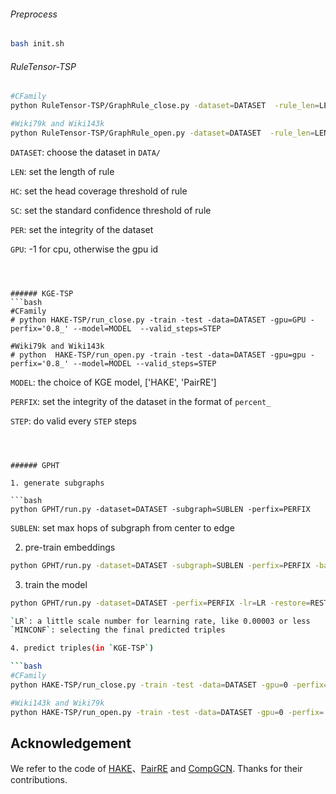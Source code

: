 
###### Preprocess
```bash
bash init.sh
```

###### RuleTensor-TSP
```bash
#CFamily
python RuleTensor-TSP/GraphRule_close.py -dataset=DATASET  -rule_len=LEN -hc_thr=HC -sc_thr=SC -percent=0.8 -gpu=GPU

#Wiki79k and Wiki143k
python RuleTensor-TSP/GraphRule_open.py -dataset=DATASET  -rule_len=LEN -hc_thr=HC -sc_thr=SC -percent=0.8 -gpu=GPU

```
`DATASET`: choose the dataset in `DATA/`

`LEN`: set the length of rule

`HC`: set the head coverage threshold of rule

`SC`: set the standard confidence threshold of rule

`PER`: set the integrity of the dataset

`GPU`: -1 for cpu, otherwise the gpu id
```



###### KGE-TSP
```bash
#CFamily
# python HAKE-TSP/run_close.py -train -test -data=DATASET -gpu=GPU -perfix='0.8_' --model=MODEL  --valid_steps=STEP

#Wiki79k and Wiki143k 
# python  HAKE-TSP/run_open.py -train -test -data=DATASET -gpu=gpu -perfix='0.8_' --model=MODEL --valid_steps=STEP

```
`MODEL`: the choice of KGE model, ['HAKE', 'PairRE']

`PERFIX`: set the integrity of the dataset in the format of `percent_`

`STEP`: do valid every `STEP` steps
```



###### GPHT

1. generate subgraphs

```bash
python GPHT/run.py -dataset=DATASET -subgraph=SUBLEN -perfix=PERFIX
```

`SUBLEN`: set max hops of subgraph from center to edge

2. pre-train embeddings

```bash
python GPHT/run.py -dataset=DATASET -subgraph=SUBLEN -perfix=PERFIX -batch=BATCH -pretrain -desc=DESC
```

3. train the model

```bash
python GPHT/run.py -dataset=DATASET -perfix=PERFIX -lr=LR -restore=RESTORE -batch=1 -epoch=EPOCH -valid_epochs=STEP -score_func=MODEL -minconf=MINCONF

`LR`: a little scale number for learning rate, like 0.00003 or less
`MINCONF`: selecting the final predicted triples

4. predict triples(in `KGE-TSP`)

```bash
#CFamily
python HAKE-TSP/run_close.py -train -test -data=DATASET -gpu=0 -perfix='0.8_'  -testGNN "EXPS/CFamily/toKGE_XXX.pt" -model=MODEL

#Wiki143k and Wiki79k
python HAKE-TSP/run_open.py -train -test -data=DATASET -gpu=0 -perfix='0.8_'  -testGNN "EXPS/DATASET/toKGE_XXX.pt" -model=MODEL -valid_steps=STEP
```


## Acknowledgement
We refer to the code of [HAKE](https://github.com/MIRALab-USTC/KGE-HAKE)、[PairRE](https://github.com/ant-research/KnowledgeGraphEmbeddingsViaPairedRelationVectors_PairRE) and [CompGCN](https://github.com/malllabiisc/CompGCN). Thanks for their contributions.
